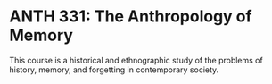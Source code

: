 # ANTH 331: The Anthropology of Memory

This course is a historical and ethnographic study of the problems of history, memory, and forgetting in contemporary society.
